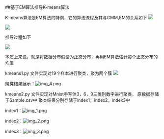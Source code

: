 ##基于EM算法推导K-means算法

K-means算法是EM算法的特例，它的算法流程及其与GMM,EM的关系如下
![](1.png)

![](2.png)

推导过程如下

![](3.png)

本质上来说，就是将数据分布假设为正态分布，再用EM算法估计每个正态分布的均值

kmeans1.py 文件实现对19个样本进行聚类，聚为两个簇
![](4.png)

聚类结果展示：![img_4.png](5.png)

kmeans2.py 文件实现对Mnist手写体3，6，9三类别数字进行聚类，
原数据存储于Sample.csv中
聚类结果分别存储于index1，index2，index3中

index1：![img_1.png](6.png)

index2：![img_2.png](7.png)

index3：![img_3.png](8.png)
